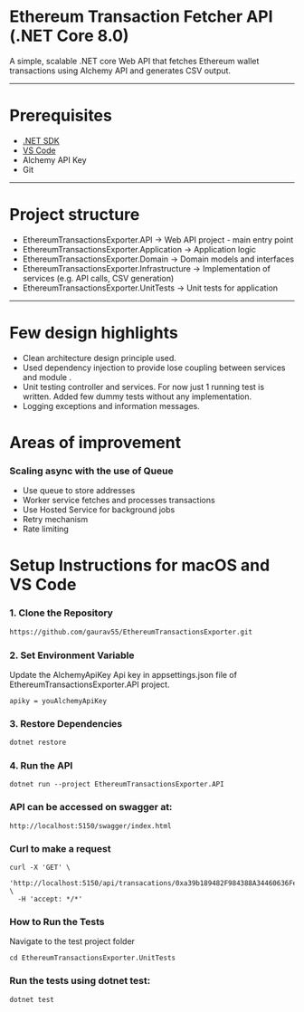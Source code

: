 
# Ethereum Transaction Fetcher API (.NET Core 8.0)

A simple, scalable .NET core Web API that fetches Ethereum wallet transactions using Alchemy API and generates CSV output.

---

# Prerequisites

- [.NET SDK](https://dotnet.microsoft.com/en-us/download/dotnet/8.0)
- [VS Code](https://code.visualstudio.com/)
- Alchemy API Key
- Git

---
# Project structure 

- EthereumTransactionsExporter.API            ->  Web API project - main entry point
- EthereumTransactionsExporter.Application    ->  Application logic
- EthereumTransactionsExporter.Domain         ->  Domain models and interfaces
- EthereumTransactionsExporter.Infrastructure  ->  Implementation of services (e.g. API calls, CSV generation)
- EthereumTransactionsExporter.UnitTests      ->  Unit tests for application
----
# Few design highlights

- Clean architecture design principle used.
- Used dependency injection to provide lose coupling between services and module .
- Unit testing controller and services. For now just 1 running test is written. Added few dummy tests without any implementation.
- Logging exceptions and information messages.

# Areas of improvement 
### Scaling async with the use of Queue
- Use queue to store addresses 
- Worker service fetches and processes transactions
- Use Hosted Service for background jobs
- Retry mechanism 
- Rate limiting


# Setup Instructions for macOS and VS Code

### 1. Clone the Repository

```bash
https://github.com/gaurav55/EthereumTransactionsExporter.git

```

### 2. Set Environment Variable

Update the AlchemyApiKey Api key in appsettings.json file of EthereumTransactionsExporter.API project. 
```
apiky = youAlchemyApiKey

```

### 3. Restore Dependencies
```bash
dotnet restore
```

### 4. Run the API

```
dotnet run --project EthereumTransactionsExporter.API

```

### API can be accessed on swagger at:
```
http://localhost:5150/swagger/index.html
```

### Curl to make a request

```
curl -X 'GET' \
  'http://localhost:5150/api/transacations/0xa39b189482F984388A34460636Fea9Eb181ad1a6/csv' \
  -H 'accept: */*'
```

### How to Run the Tests

Navigate to the test project folder 

```
cd EthereumTransactionsExporter.UnitTests
```

### Run the tests using dotnet test:

```
dotnet test
```
